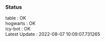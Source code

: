 ### Status


table : OK  
hogwarts : OK  
icy-bot : OK  
Latest Update : 2022-08-07 10:09:07.731265

